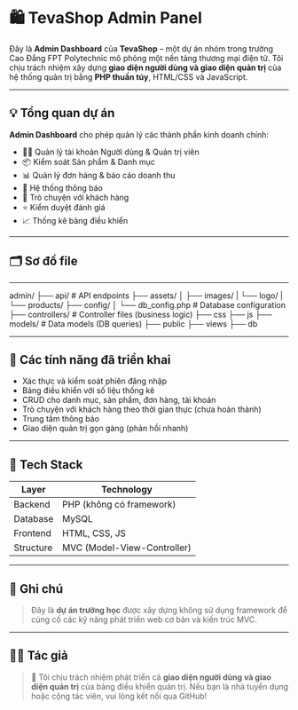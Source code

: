 # 🛍️ TevaShop Admin Panel

Đây là **Admin Dashboard** của **TevaShop** – một dự án nhóm trong trường Cao Đẳng FPT Polytechnic mô phỏng một nền tảng thương mại điện tử.
Tôi chịu trách nhiệm xây dựng **giao diện người dùng và giao diện quản trị** của hệ thống quản trị bằng **PHP thuần túy**, HTML/CSS và JavaScript.

---

## 💡 Tổng quan dự án

  **Admin Dashboard** cho phép quản lý các thành phần kinh doanh chính:

- 🧑‍💼 Quản lý tài khoản Người dùng & Quản trị viên
- 📦 Kiểm soát Sản phẩm & Danh mục
- 📊 Quản lý đơn hàng & báo cáo doanh thu
- 🔔 Hệ thống thông báo
- 💬 Trò chuyện với khách hàng
- ⭐ Kiểm duyệt đánh giá
- 📈 Thống kê bảng điều khiển

--- 

## 🗂️ Sơ đồ file
---
admin/
├── api/ # API endpoints
├── assets/
│ ├── images/
|    └── logo/
|    └── products/
├── config/
│ └── db_config.php # Database configuration
├── controllers/ # Controller files (business logic)
├── css
├── js
├── models/ # Data models (DB queries)
├── public
├── views
├── db

---

## 🚀 Các tính năng đã triển khai

- Xác thực và kiểm soát phiên đăng nhập
- Bảng điều khiển với số liệu thống kê
- CRUD cho danh mục, sản phẩm, đơn hàng, tài khoản
- Trò chuyện với khách hàng theo thời gian thực (chưa hoàn thành)
- Trung tâm thông báo
- Giao diện quản trị gọn gàng (phản hồi nhanh)

---

## 🧱 Tech Stack

| Layer | Technology |
|-------------|----------------|
| Backend | PHP (không có framework) |
| Database | MySQL |
| Frontend | HTML, CSS, JS |
| Structure | MVC (Model-View-Controller) |

---

## 📌 Ghi chú

> Đây là **dự án trường học** được xây dựng không sử dụng framework để củng cố các kỹ năng phát triển web cơ bản và kiến ​​trúc MVC.

---

## 👨‍💻 Tác giả

> 💼 Tôi chịu trách nhiệm phát triển cả **giao diện người dùng và giao diện quản trị** của bảng điều khiển quản trị.
Nếu bạn là nhà tuyển dụng hoặc cộng tác viên, vui lòng kết nối qua GitHub!

